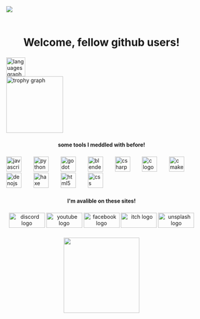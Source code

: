 <img align="left" src="https://visitor-badge.laobi.icu/badge?page_id=Artwork-studios.Artwork-studios&left_color=black&right_color=blue"  />

###

<br clear="both">

<h1 align="center">Welcome, fellow github users!</h1>

###

<div align="left">
  <img src="https://github-readme-stats.vercel.app/api/top-langs?username=Artwork-studios&locale=en&hide_title=false&layout=compact&card_width=320&langs_count=5&theme=radical&hide_border=false&order=2" height="50" alt="languages graph" /> <br>
  <img src="https://github-profile-trophy.vercel.app?username=Artwork-studios&theme=dracula&column=-1&row=1&margin-w=8&margin-h=8&no-bg=false&no-frame=false&order=4" height="150" alt="trophy graph"  />
</div>

###

<h4 align="center">some tools I meddled with before!</h4>

###

<div align="left">
  <img src="https://cdn.jsdelivr.net/gh/devicons/devicon/icons/javascript/javascript-original.svg" height="40" alt="javascript logo"  />
  <img width="24" />
  <img src="https://cdn.jsdelivr.net/gh/devicons/devicon/icons/python/python-original.svg" height="40" alt="python logo"  />
  <img width="24" />
  <img src="https://cdn.jsdelivr.net/gh/devicons/devicon/icons/godot/godot-original.svg" height="40" alt="godot logo"  />
  <img width="24" />
  <img src="https://cdn.jsdelivr.net/gh/devicons/devicon/icons/blender/blender-original.svg" height="40" alt="blender logo"  />
  <img width="24" />
  <img src="https://cdn.jsdelivr.net/gh/devicons/devicon/icons/csharp/csharp-original.svg" height="40" alt="csharp logo"  />
  <img width="24" />
  <img src="https://cdn.jsdelivr.net/gh/devicons/devicon/icons/c/c-original.svg" height="40" alt="c logo"  />
  <img width="24" />
  <img src="https://cdn.jsdelivr.net/gh/devicons/devicon/icons/cmake/cmake-original.svg" height="40" alt="cmake logo"  />
  <img width="24" />
  <img src="https://cdn.jsdelivr.net/gh/devicons/devicon/icons/denojs/denojs-original.svg" height="40" alt="denojs logo"  />
  <img width="24" />
  <img src="https://cdn.jsdelivr.net/gh/devicons/devicon/icons/haxe/haxe-original.svg" height="40" alt="haxe logo"  />
  <img width="24" />
  <img src="https://cdn.jsdelivr.net/gh/devicons/devicon/icons/html5/html5-original.svg" height="40" alt="html5 logo"  />
  <img width="24" />
  <img src="https://cdn.jsdelivr.net/gh/devicons/devicon/icons/css3/css3-original.svg" height="40" alt="css logo"  />
</div>

###

<h4 align="center">I'm avalible on these sites!</h4>

###

<div align="center">
  <img src="https://raw.githubusercontent.com/maurodesouza/profile-readme-generator/master/src/assets/icons/social/discord/default.svg" width="95" height="40" alt="discord logo"  />
  <img src="https://raw.githubusercontent.com/maurodesouza/profile-readme-generator/master/src/assets/icons/social/youtube/default.svg" width="95" height="40" alt="youtube logo"  />
  <img src="https://raw.githubusercontent.com/maurodesouza/profile-readme-generator/master/src/assets/icons/social/facebook/default.svg" width="95" height="40" alt="facebook logo"  />
  <img src="https://raw.githubusercontent.com/maurodesouza/profile-readme-generator/master/src/assets/icons/social/itch/default.svg" width="95" height="40" alt="itch logo"  />
  <img src="https://raw.githubusercontent.com/maurodesouza/profile-readme-generator/master/src/assets/icons/social/unsplash/default.svg" width="95" height="40" alt="unsplash logo"  />
</div>

###

<div align="center">
  <img height="200" src="https://i.giphy.com/Dh5q0sShxgp13DwrvG.webp"  />
</div>

###
